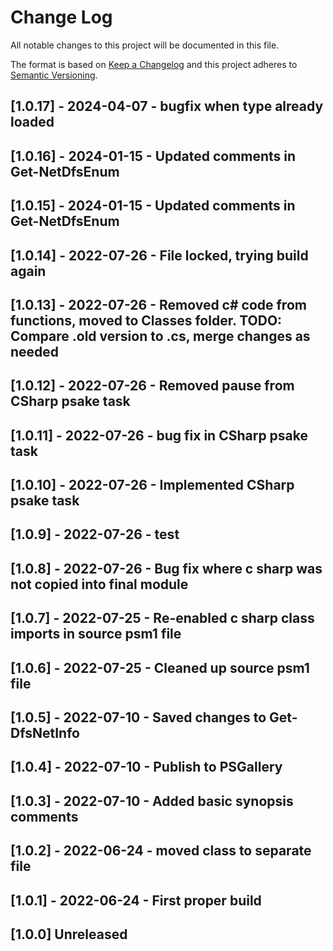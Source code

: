 # Change Log

All notable changes to this project will be documented in this file.

The format is based on [Keep a Changelog](http://keepachangelog.com/)
and this project adheres to [Semantic Versioning](http://semver.org/).

## [1.0.17] - 2024-04-07 - bugfix when type already loaded

## [1.0.16] - 2024-01-15 - Updated comments in Get-NetDfsEnum

## [1.0.15] - 2024-01-15 - Updated comments in Get-NetDfsEnum

## [1.0.14] - 2022-07-26 - File locked, trying build again

## [1.0.13] - 2022-07-26 - Removed c# code from functions, moved to Classes folder.  TODO: Compare .old version to .cs, merge changes as needed

## [1.0.12] - 2022-07-26 - Removed pause from CSharp psake task

## [1.0.11] - 2022-07-26 - bug fix in CSharp psake task

## [1.0.10] - 2022-07-26 - Implemented CSharp psake task

## [1.0.9] - 2022-07-26 - test

## [1.0.8] - 2022-07-26 - Bug fix where c sharp was not copied into final module

## [1.0.7] - 2022-07-25 - Re-enabled c sharp class imports in source psm1 file

## [1.0.6] - 2022-07-25 - Cleaned up source psm1 file

## [1.0.5] - 2022-07-10 - Saved changes to Get-DfsNetInfo

## [1.0.4] - 2022-07-10 - Publish to PSGallery

## [1.0.3] - 2022-07-10 - Added basic synopsis comments

## [1.0.2] - 2022-06-24 - moved class to separate file

## [1.0.1] - 2022-06-24 - First proper build

## [1.0.0] Unreleased

